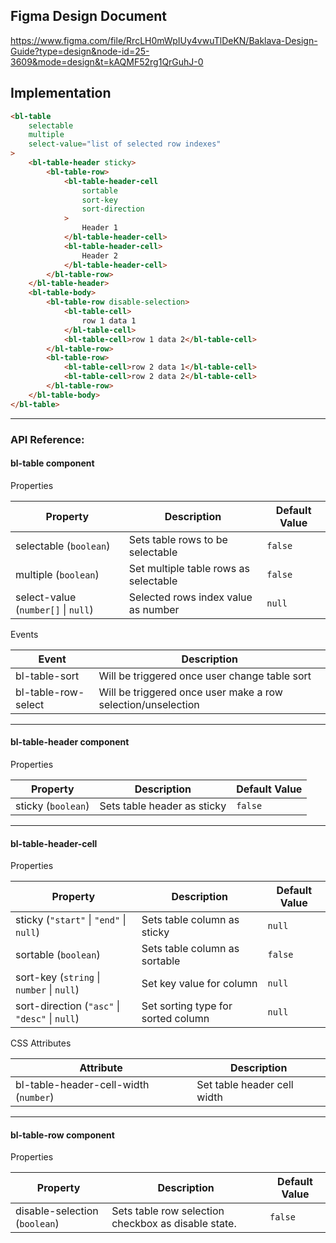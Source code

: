 ## Figma Design Document

https://www.figma.com/file/RrcLH0mWpIUy4vwuTlDeKN/Baklava-Design-Guide?type=design&node-id=25-3609&mode=design&t=kAQMF52rg1QrGuhJ-0

## Implementation

```html
<bl-table
    selectable
    multiple
    select-value="list of selected row indexes"
>
    <bl-table-header sticky>
        <bl-table-row>
            <bl-table-header-cell
                sortable
                sort-key
                sort-direction
            >
                Header 1
            </bl-table-header-cell>
            <bl-table-header-cell>
                Header 2
            </bl-table-header-cell>
        </bl-table-row>
    </bl-table-header>
    <bl-table-body>
        <bl-table-row disable-selection>
            <bl-table-cell>
                row 1 data 1
            </bl-table-cell>
            <bl-table-cell>row 1 data 2</bl-table-cell>
        </bl-table-row>
        <bl-table-row>
            <bl-table-cell>row 2 data 1</bl-table-cell>
            <bl-table-cell>row 2 data 2</bl-table-cell>
        </bl-table-row>
    </bl-table-body>
</bl-table>
```
___
### API Reference:

#### bl-table component

Properties

 **Property**                        | **Description**                        | **Default Value**
-------------------------------------|----------------------------------------|-------------------
 selectable (`boolean`)              | Sets table rows to be selectable       | `false`
 multiple (`boolean`)                | Set multiple table rows as selectable  | `false`
 select-value (`number[]` \| `null`) | Selected rows index value as number    | `null`


Events

**Event**               | **Description**
------------------------|---------------------------------------------
bl-table-sort           | Will be triggered once user change table sort
bl-table-row-select     | Will be triggered once user make a row selection/unselection


___
#### bl-table-header component

Properties

**Property**                | **Description**             | **Default Value**
----------------------------|-----------------------------|-------------------
sticky (`boolean`)          | Sets table header as sticky | `false`


___
#### bl-table-header-cell

Properties

 **Property**                                   | **Description**                    | **Default Value**
------------------------------------------------|------------------------------------|-------------------
 sticky (`"start"` \| `"end"` \| `null`)        | Sets table column as sticky        | `null`
 sortable (`boolean`)                           | Sets table column as sortable      | `false`
 sort-key (`string` \| `number` \| `null`)      | Set key value for column           | `null`
 sort-direction (`"asc"` \| `"desc"` \| `null`) | Set sorting type for sorted column | `null`


CSS Attributes

**Attribute**                          | **Description**
---------------------------------------|--------------------------------------
bl-table-header-cell-width (`number`)  | Set table header cell width



___
#### bl-table-row component

Properties

**Property**                       | **Description**                                     | **Default Value**
-----------------------------------|-----------------------------------------------------|-------------------
disable-selection (`boolean`)      | Sets table row selection checkbox as disable state. | `false`



